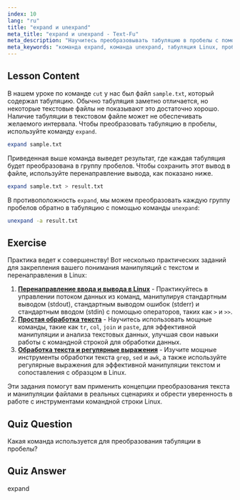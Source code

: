 ```yaml
---
index: 10
lang: "ru"
title: "expand и unexpand"
meta_title: "expand и unexpand - Text-Fu"
meta_description: "Научитесь преобразовывать табуляцию в пробелы с помощью команды `expand` и пробелы в табуляцию с помощью `unexpand`. Улучшите форматирование текстовых файлов с помощью этого руководства по Linux."
meta_keywords: "команда expand, команда unexpand, табуляция Linux, пробелы Linux, форматирование текста, руководство по Linux, Linux для начинающих, руководство по Linux"
---
```


## Lesson Content

В нашем уроке по команде `cut` у нас был файл `sample.txt`, который содержал табуляцию. Обычно табуляция заметно отличается, но некоторые текстовые файлы не показывают это достаточно хорошо. Наличие табуляции в текстовом файле может не обеспечивать желаемого интервала. Чтобы преобразовать табуляцию в пробелы, используйте команду `expand`.

```bash
expand sample.txt
```

Приведенная выше команда выведет результат, где каждая табуляция будет преобразована в группу пробелов. Чтобы сохранить этот вывод в файле, используйте перенаправление вывода, как показано ниже.

```bash
expand sample.txt > result.txt
```

В противоположность `expand`, мы можем преобразовать каждую группу пробелов обратно в табуляцию с помощью команды `unexpand`:

```bash
unexpand -a result.txt
```

## Exercise

Практика ведет к совершенству! Вот несколько практических заданий для закрепления вашего понимания манипуляций с текстом и перенаправления в Linux:

1. **[Перенаправление ввода и вывода в Linux](https://labex.io/ru/labs/comptia-redirecting-input-and-output-in-linux-590840)** - Практикуйтесь в управлении потоком данных из команд, манипулируя стандартным выводом (stdout), стандартным выводом ошибок (stderr) и стандартным вводом (stdin) с помощью операторов, таких как `>` и `>>`.
2. **[Простая обработка текста](https://labex.io/ru/labs/linux-simple-text-processing-18004)** - Научитесь использовать мощные команды, такие как `tr`, `col`, `join` и `paste`, для эффективной манипуляции и анализа текстовых данных, улучшая свои навыки работы с командной строкой для обработки данных.
3. **[Обработка текста и регулярные выражения](https://labex.io/ru/labs/linux-text-processing-and-regular-expressions-18003)** - Изучите мощные инструменты обработки текста `grep`, `sed` и `awk`, а также используйте регулярные выражения для эффективной манипуляции текстом и сопоставления с образцом в Linux.

Эти задания помогут вам применить концепции преобразования текста и манипуляции файлами в реальных сценариях и обрести уверенность в работе с инструментами командной строки Linux.

## Quiz Question

Какая команда используется для преобразования табуляции в пробелы?

## Quiz Answer

expand
